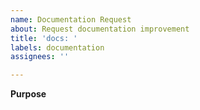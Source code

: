 ```yaml
---
name: Documentation Request
about: Request documentation improvement 
title: 'docs: '
labels: documentation
assignees: ''

---
```


**Purpose**
<!-- Where do you need more docs (please explain) ? -->
